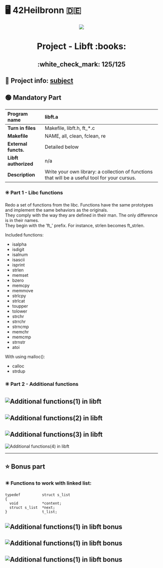 # :desktop_computer: 42Heilbronn :de:

<p align="center">
  <img src="https://github.com/Tilek12/42-project-badges/blob/main/badges/libftm.png">
</p>

<h1 align="center">
  Project - Libft :books:
</h1>

<h2 align="center">
  :white_check_mark: 125/125
</h2>

## :scroll: Project info: [subject](https://github.com/Tilek12/42HN-libft/blob/master/.git_docs_libft/en.subject_libft.pdf)

## :green_circle: **Mandatory Part**


**Program name** | libft.a 
:---|:---
**Turn in files** | Makefile, libft.h, ft_*.c
**Makefile** | NAME, all, clean, fclean, re
**External functs.** | Detailed below
**Libft authorized** | n/a
**Description** | Write your own library: a collection of functions that will be a useful tool for your cursus.



### :eight_spoked_asterisk: **Part 1 - Libc functions**

Redo a set of functions from the libc. Functions have the same prototypes and implement the same behaviors as the originals.\
They comply with the way they are defined in their man. The only difference is in their names.\
They begin with the ’ft_’ prefix. For instance, strlen becomes ft_strlen.

Included functions:
- isalpha
- isdigit
- isalnum
- isascii
- isprint
- strlen
- memset
- bzero
- memcpy
- memmove
- strlcpy
- strlcat
- toupper
- tolower
- strchr
- strrchr
- strncmp
- memchr
- memcmp
- strnstr
- atoi

With using malloc():

- calloc
- strdup

### :eight_spoked_asterisk: **Part 2 - Additional functions**


![Additional functions(1) in libft](https://github.com/Tilek12/42HN-libft/blob/master/.git_docs_libft/libft001.png)
-
![Additional functions(2) in libft](https://github.com/Tilek12/42HN-libft/blob/master/.git_docs_libft/libft002.png)
-
![Additional functions(3) in libft](https://github.com/Tilek12/42HN-libft/blob/master/.git_docs_libft/libft003.png)
-
![Additional functions(4) in libft](https://github.com/Tilek12/42HN-libft/blob/master/.git_docs_libft/libft004.png)


-----------------------------------------------------------

## :star: **Bonus part**

### :eight_pointed_black_star: Functions to work with linked list:

```
typedef          struct s_list
{
  void           *content;
  struct s_list  *next;
}                t_list;
```

![Additional functions(1) in libft bonus](https://github.com/Tilek12/42HN-libft/blob/master/.git_docs_libft/libft_b_001.png)
----
![Additional functions(1) in libft bonus](https://github.com/Tilek12/42HN-libft/blob/master/.git_docs_libft/libft_b_002.png)
----
![Additional functions(1) in libft bonus](https://github.com/Tilek12/42HN-libft/blob/master/.git_docs_libft/libft_b_003.png)
----

